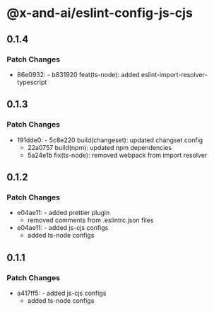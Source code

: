 # @x-and-ai/eslint-config-js-cjs

## 0.1.4

### Patch Changes

- 86e0932: - b831920 feat(ts-node): added eslint-import-resolver-typescript

## 0.1.3

### Patch Changes

- 191dde0: - 5c8e220 build(changeset): updated changset config
  - 22a0757 build(npm): updated npm dependencies
  - 5a24e1b fix(ts-node): removed webpack from import resolver

## 0.1.2

### Patch Changes

- e04ae11: - added prettier plugin
  - removed comments from .eslintrc.json files
- e04ae11: - added js-cjs configs
  - added ts-node configs

## 0.1.1

### Patch Changes

- a417ff5: - added js-cjs configs
  - added ts-node configs
